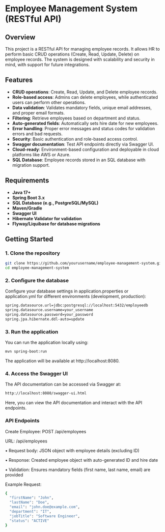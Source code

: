 # Employee Management System (RESTful API)

## Overview

This project is a RESTful API for managing employee records. It allows HR to perform basic CRUD operations (Create, Read, Update, Delete) on employee records. The system is designed with scalability and security in mind, with support for future integrations.

## Features

- **CRUD operations**: Create, Read, Update, and Delete employee records.
- **Role-based access**: Admins can delete employees, while authenticated users can perform other operations.
- **Data validation**: Validates mandatory fields, unique email addresses, and proper email formats.
- **Filtering**: Retrieve employees based on department and status.
- **Auto-generated fields**: Automatically sets hire date for new employees.
- **Error handling**: Proper error messages and status codes for validation errors and bad requests.
- **Security**: Basic authentication and role-based access control.
- **Swagger documentation**: Test API endpoints directly via Swagger UI.
- **Cloud-ready**: Environment-based configuration and deployable in cloud platforms like AWS or Azure.
- **SQL Database**: Employee records stored in an SQL database with migration support.

## Requirements

- **Java 17+**
- **Spring Boot 3.x**
- **SQL Database (e.g., PostgreSQL/MySQL)**
- **Maven/Gradle**
- **Swagger UI**
- **Hibernate Validator for validation**
- **Flyway/Liquibase for database migrations**

## Getting Started

### 1. Clone the repository

```bash
git clone https://github.com/yourusername/employee-management-system.git
cd employee-management-system
```

### 2. Configure the database
Configure your database settings in application.properties or application.yml for different environments (development, production):

```bash
spring.datasource.url=jdbc:postgresql://localhost:5432/employeedb
spring.datasource.username=your_username
spring.datasource.password=your_password
spring.jpa.hibernate.ddl-auto=update
```

### 3. Run the application
You can run the application locally using:

```bash
mvn spring-boot:run
```
The application will be available at http://localhost:8080.

### 4. Access the Swagger UI
The API documentation can be accessed via Swagger at:

```bash
http://localhost:8080/swagger-ui.html
```

Here, you can view the API documentation and interact with the API endpoints.

### API Endpoints
Create Employee: POST /api/employees

URL: /api/employees

• Request body: JSON object with employee details (excluding ID)

• Response: Created employee object with auto-generated ID and hire date

• Validation: Ensures mandatory fields (first name, last name, email) are provided

Example Request:
```bash
{
  "firstName": "John",
  "lastName": "Doe",
  "email": "john.doe@example.com",
  "department": "IT",
  "jobTitle": "Software Engineer",
  "status": "ACTIVE"
}
```
